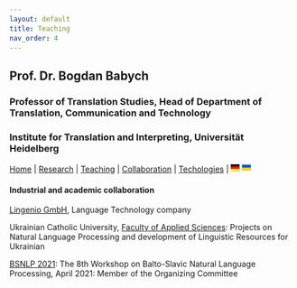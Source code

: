 ```yaml
---
layout: default
title: Teaching
nav_order: 4
---
```


## Prof. Dr. Bogdan Babych
### Professor of Translation Studies, Head of Department of Translation, Communication and Technology
### Institute for Translation and Interpreting, Universität Heidelberg

[Home](index.md) | [Research](research.md) | [Teaching](teaching.md) | [Collaboration](collaboration.md) | [Techologies](techlabs.md) | [![Image](de_l_flag.png)](/de_index.html) [![Image](uk_l_flag.png)](/uk_index.html)

#### Industrial and academic collaboration

[Lingenio GmbH](https://lingenio.de/en/), Language Technology company

Ukrainian Catholic University, [Faculty of Applied Sciences](https://apps.ucu.edu.ua/en/): Projects on Natural Language Processing and development of Linguistic Resources for Ukrainian

[BSNLP 2021](http://bsnlp.cs.helsinki.fi/index.html): The 8th Workshop on Balto-Slavic Natural Language Processing, April 2021: Member of the Organizing Committee
